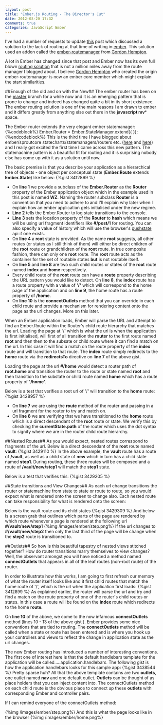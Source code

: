 ```yaml
---
layout: post
title: "Ember.js Routing - The Director's Cut"
date: 2012-08-20 17:32
comments: true
categories: JavaScript Ember
---
```

I've had a number of requests to update <a href="http://www.thesoftwaresimpleton.com/blog/2012/04/22/ember-js-routemanager/" target="_blank">this</a> post which discussed a solution to the lack of routing at that time of writing in <a href="http://emberjs.com/">ember</a>.  This solution used an addon called the <a href="https://github.com/ghempton/ember-routemanager" target="_blank">ember-routemanager</a> from <a href="https://twitter.com/ghempton" target="_blank">Gordon Hempton</a>.    

A lot in Ember has changed since that post and Ember now has its own full blown <a href="http://emberjs.com/guides/outlets/#toc_the-router" target="_blank">routing solution</a> that is not a million miles away from the route manager I blogged about.  I believe <a href="https://twitter.com/ghempton" target="_blank">Gordon Hempton</a> who created the origin ember-routemanager is now an ember core member which might explain the start similarities.  

##Enough of the old and on with the New##
The ember router has been on the <a href="" target="_blank">master</a> branch for a while now and it is an emerging pattern that is prone to change and indeed has changed quite a bit in its short existence.  The ember routing solution is one of the main reasons I am drawn to ember and it differs greatly from anything else out there in the **javascript mv*** space.

The Ember router extends the very elegant ember statemanager:
{%codeblock%}
Ember.Router = Ember.StateManager.extend({
});
{%endcodeblock%}
This is the third time I have blogged about ember/sproutcore statecharts/statemanagers/routers etc. (<a href="http://www.thesoftwaresimpleton.com/blog/2012/02/28/statemachine/" target="_blank">here</a> and <a href="http://www.thesoftwaresimpleton.com/blog/2012/04/22/ember-js-routemanager/" target="_blank">here</a>) and I really got excited the first time I came across this new pattern.  The statemachine pattern is a beautiful fit for routing and it is surprising nobody else has come up with it as a solution until now.  

The basic premise is that you describe your application as a hierarchical tree of objects - one object per conceptual state (**Ember.Route** extends **Ember.State**) like below: 
{%gist 3412899 %}

- On **line 1** we provide a subclass of the **Ember.Router** as the **Router** property of the Ember application object which in the example used in this post is named **WZ**.  Naming the router subclass **Router** is a convention that you need to adhere to and I'll explain why later when I explain how an ember application gets initialised under the new regime.
- **Line 2** tells the Ember.Router to log state transitions to the console.
- **Line 3** sets the location property of the **Router** to **hash** which means we will be using url fragment identifiers like **#/post/1** for routing.  You can also specify a value of history which will use the browser's <a href="http://badassjs.com/post/840846392/location-hash-is-dead-long-live-html5-pushstate" target="_blank">pushstate</a> api if one exists.
- On **line 4** a **root** state is provided. As the name **root** suggests, all other routes (or states as I still think of them) will either be direct children of the **root** route or grandchildren of the **root** route.  In true composite fashion, there can only one **root** route.  The **root** route acts as the container for the set of routable states **but** is not routable itself.
- On **line 5** and **line 8** are two such child routes or states of the **root** route named **index** and **home** respectively.  
- Every child route of the **root** route can have a **route** property describing the URL pattern you would like to detect.  On **line 6**, the **index** route has a route property with a value of <strong>'/'</strong> which will correspond to the home page of the application and on **line 9**, the home route has a route property of **/home**.
- On **line 10** is the **connectOutlets** method that you can override in each child route and provide a mechanism for rendering content onto the page as the url changes.  More on this later.

When an Ember application loads, Ember will parse the URL and attempt to find an Ember.Route within the Router's child route hierarchy that matches the url.   Loading the page at '/' which is what the url is when the application is first initialised, will first of all transition the **router** to the first route named **root** and then then to the subsate or child route where it can find a match on the url.  In this case it will find a match on the route property of the **index** route and will transition to that route.  The **index** route simply redirects to the **home** route via the **redirectsTo** directive on **line 7** of the above gist.

Loading the page at the url **#/home** would detect a router path of **root.home** and transition the router to the route or state named **root** and then transition to the substate or child route named **home** which has a route property of **'/home'**.

Below is a test that verifies a root url of '/' will transition to the **home** route:
{%gist 3428957 %}
- On **line 7** we are using the **route** method of the router and passing in a url fragment for the router to try and match on.
-  On **line 8** we are verifying that we have transitioned to the **home** route which is a direct descendant of the **root** route or state.  We verify this by checking the **currentState.path** of the router which uses the dot syntax to signify where we are in the router child route hierarchy.

##Nested Routes##
As you would expect, nested routes correspond to fragments of the url.  Below is a direct descendant of the **root** route named **vault**:
{%gist 3429110 %}
In the above example, the **vault** route has a route of **/vault**, as well as a child state of **new** which in turn has a child state named **step1**.  During routing, these three routes will be composed and a route of **/vault/new/step1** will match the **step1** state.

Below is a test that verifies this:
{%gist 3429205 %}

##State transitions and View Changes##
As each url change transitions the router or statemachine from state to state or route to route, so you would expect what is rendered onto the screen to change also.  Each nested route can take responsibility for what is rendered onto the screen:

Below is the vault route and its child states
{%gist 3429309 %}
And below is a screen grab that outlines which parts of the page are rendered by which route whenever a page is rendered at the following url **#/vault/new/step1**
{%img /images/ember/step.png%}
If the url changes to **#/vault/new/step2** then only the last third of the page will be change when the **step2** route is transitioned to.

##Outlets##
So how is this beautiful tapestry of nested views stitched together?  How do router transitions marry themselves to view changes?  Well, the observant amongst you will have noticed a method named **connectOutlets** that appears in all of the leaf routes (non-root route) of the router.

In order to illustrate how this works, I am going to first refresh our memory of what the router itself looks like and it first child routes that match the home route of '/', which is the url when the application first loads:
{%gist 3412899 %}
As explained earlier, the router will parse the url and try and find a match on the route property of one of the router's child routes or states.  In this case a route will be found on the **index** route which redirects to the home **route**.

On **line 10** of the above, we come to the now infamous **connectOutlets** method (lines 10 - 13 of the above gist ).  Ember provides some nice conventions that are tied to routing.  The **connectOutlets** method will be called when a state or route has been entered and is where you hook up your controllers and views to reflect the change in application state as the url changes. 

The new Ember routing has introduced a number of interesting conventions.  The first one of interest here is that the default handlebars template for the application will be called.....application.handlebars.  The following gist is how the application.handlebars looks for this sample app:
{%gist 3438544 %}
Pretty sparse huh?  All that the above template contains are two **outlets**, one outlet named **nav** and one default outlet.  **Outlets** can be thought of as place holders that you can inject content into.  The connectOutlets method on each child route is the obvious place to connect up these **outlets** with corresponding Ember and controller pairs.

If I can remind everyone of the connectOutlets method:


{%img /images/ember/step.png%}
And this is what the page looks like in the browser
{%img /images/ember/home.png%}
<!-- 
<a href="" target="_blank"></a>
<a href="" target="_blank"></a>
<a href="" target="_blank"></a>
<a href="" target="_blank"></a>
<a href="" target="_blank"></a>
<a href="" target="_blank"></a>
<a href="" target="_blank"></a>
<a href="" target="_blank"></a>
<a href="" target="_blank"></a>
 -->
